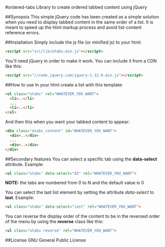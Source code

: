 #ordered-tabs
Library to create ordered tabbed content using jQuery

##Synopsis
This simple jQuery code has been created as a simple solution when you need to display tabbed content in the same order of a list. It is meant to speed up the html markup process and avoid list-content reference errors.

##Installation
Simply include the js file (or minified js) to your html:
```html
<script src="src/lib/otabs.min.js"></script>
```

You'll need jQuery in order to make it work. You can include it from a CDN like this:
```html
<script src="//code.jquery.com/jquery-1.12.0.min.js"></script>
```

##How to use
In your html create a list with this template:
```html
<ul class="otabs" rel="WHATEVER_YOU_WANT">
  <li>..</li>
  ...
  <li>..</li>
</ul>
```

And then this when you want your tabbed content to appear:
```html
<div class="otabs_content" id="WHATEVER_YOU_WANT">
  <div>..</div>
  ...
  <div>..</div>
</div>
```

##Secondary features
You can select a specific tab using the <b>data-select</b> attribute. Example:
```html
<ul class="otabs" data-select="42" rel="WHATEVER_YOU_WANT">
```
<b>NOTE:</b> the tabs are numbered from 0 to N and the default value is 0

You can select the last list element by setting the attribute <i>data-select</i> to <b>last</b>. Example:
```html
<ul class="otabs" data-select="last" rel="WHATEVER_YOU_WANT">
```

You can reverse the display order of the content to be in the reversed order of the menu by using the <b>reverse</b> class like this:
```html
<ul class="otabs reverse" rel="WHATEVER_YOU_WANT">
```


##License
 GNU General Public License
